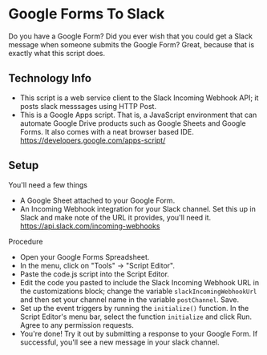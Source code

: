 # Google Forms To Slack

Do you have a Google Form? Did you ever wish that you could get a Slack message when someone submits the Google Form? Great, because that is exactly what this script does.

## Technology Info
 - This script is a web service client to the Slack Incoming Webhook API; it posts slack messsages using HTTP Post.
 - This is a Google Apps script. That is, a JavaScript environment that can automate Google Drive products such as Google Sheets and Google Forms. It also comes with a neat browser based IDE. https://developers.google.com/apps-script/

## Setup
You'll need a few things
- A Google Sheet attached to your Google Form.
- An Incoming Webhook integration for your Slack channel. Set this up in Slack and make note of the URL it provides, you'll need it. https://api.slack.com/incoming-webhooks

Procedure
 - Open your Google Forms Spreadsheet.
 - In the menu, click on "Tools" -> "Script Editor".
 - Paste the code.js script into the Script Editor.
 - Edit the code you pasted to include the Slack Incoming Webhook URL in the customizations block; change the variable `slackIncomingWebhookUrl` and then set your channel name in the variable `postChannel`. Save.
 - Set up the event triggers by running the `initialize()` function. In the Script Editor's menu bar, select the function `initialize` and click Run. Agree to any permission requests.
 - You're done! Try it out by submitting a response to your Google Form. If successful, you'll see a new message in your slack channel.
